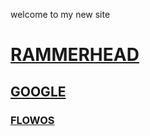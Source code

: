 welcome to my new site
#     [RAMMERHEAD](r1.shieldbotlist.xyz)
## [GOOGLE](google.com)
### [FLOWOS](flowos.shieldbotlist.xyz)
````[MY PROXY SITE](https://sites.google.com/student.u-46.org/evms-aidensunblocker/home)